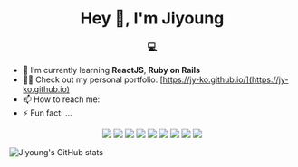 <h1 align="center">Hey 👋, I'm Jiyoung</h1>
<h3 align="center">💻</h3>

- 🌱 I’m currently learning **ReactJS**, **Ruby on Rails**
- 👨‍💻 Check out my personal portfolio: [https://jy-ko.github.io/](https://jy-ko.github.io)
- 📫 How to reach me: 
- ⚡ Fun fact: ...

<p align="center" display="inline-block">
  <img src="https://img.shields.io/badge/javascript-F7DF1E?style=for-the-badge&logo=javascript&logoColor=black">
  <img src="https://img.shields.io/badge/css-1572B6?style=for-the-badge&logo=css3&logoColor=white">
  <img src="https://img.shields.io/badge/html-E34F26?style=for-the-badge&logo=html5&logoColor=white">
  <img src="https://img.shields.io/badge/rubyonrails-CC0000?style=for-the-badge&logo=rubyonrails&logoColor=white">
  <img src="https://img.shields.io/badge/reactjs-61DAFB?style=for-the-badge&logo=react&logoColor=white">
  <img src="https://img.shields.io/badge/svelte-FF3E00?style=for-the-badge&logo=svelte&logoColor=white">
  <img src="https://img.shields.io/badge/mysql-4479A1?style=for-the-badge&logo=mysql&logoColor=white">
  <img src="https://img.shields.io/badge/figma-F24E1E?style=for-the-badge&logo=figma&logoColor=black">
  <img src="https://img.shields.io/badge/jira-0052CC?style=for-the-badge&logo=jira&logoColor=white">
  
</p>


![Jiyoung's GitHub stats](https://github-readme-stats.vercel.app/api?username=jy-ko&count_private=true&show_icons=true&theme=tokyonight)
